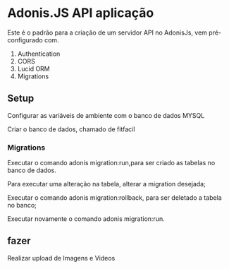 # Adonis.JS API aplicação

Este é o padrão para a criação de um servidor API no AdonisJs, vem pré-configurado com.

1. Authentication
2. CORS
3. Lucid ORM
4. Migrations

## Setup

Configurar as variáveis de ambiente com o banco de dados MYSQL

Criar o banco de dados, chamado de fitfacil

### Migrations

Executar o comando adonis migration:run,para ser criado as tabelas no banco de dados.

Para executar uma alteração na tabela, alterar a migration desejada;

Executar o comando adonis migration:rollback, para ser deletado a tabela no banco;

Executar novamente o comando adonis migration:run.

## fazer

Realizar upload de Imagens e Videos
